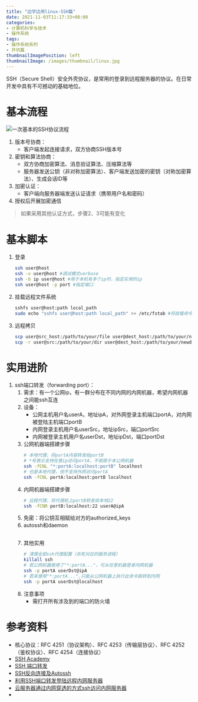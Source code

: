 ```yaml
---
title: "边学边用linux-SSH篇"
date: 2021-11-03T11:17:33+08:00
categories:
- 计算机科学与技术
- 操作系统
tags:
- 操作系统系列
- 开坑篇
thumbnailImagePosition: left
thumbnailImage: /images/thumbnail/linux.jpg
---
```

SSH（Secure Shell）安全外壳协议，是常用的登录到远程服务器的协议。在日常开发中具有不可撼动的基础地位。
<!--more-->
# 基本流程
![一次基本的SSH协议流程](/images/Linux/SSH_simplified_protocol_diagram-2.webp)
1. 版本号协商：
    - 客户端发起连接请求，双方协商SSH版本号
2. 密钥和算法协商：
    - 双方协商加密算法、消息验证算法、压缩算法等
    - 服务器发送公钥（非对称加密算法）、客户端发送加密的密钥（对称加密算法）、生成会话ID等
3. 加密认证：
    - 客户端向服务器端发送认证请求（携带用户名和密码）
4. 授权后开展加密通信
> 如果采用其他认证方式，步骤2、3可能有变化
# 基本脚本
1. 登录
    ```sh
    ssh user@host
    ssh -v user@host #调试模式verbose
    ssh -b ip user@host #用于本机有多个ip时，指定实用的ip
    ssh user@host -p port #指定端口
    ```
2. 挂载远程文件系统
    ```sh
    sshfs user@host:path local_path
    sudo echo "sshfs user@host:path local_path" >> /etc/fstab #将挂载命令添加到开机挂载流程中
    ```
3. 远程拷贝
    ```sh
    scp user@src_host:/path/to/your/file user@dest_host:/path/to/your/newfile
    scp -r user@src:/path/to/your/dir user@dest_host:/path/to/your/newdir #目录整体拷贝
    ```
# 实用进阶
1. ssh端口转发（forwarding port）：
    1. 需求：有一个公网ip，有一群分布在不同内网的内网机器，希望内网机器之间能ssh互连
    2. 设备：
        - 公网主机用户名userA，地址ipA，对外网登录主机端口portA，对内网被登陆主机端口portB
        - 内网登录主机用户名userSrc，地址ipSrc，端口portSrc
        - 内网被登录主机用户名userDst，地址ipDst，端口portDst
    3. 公网机器端搭建步骤
        ```sh
        # 本地代理，将portA内容转发给portB
        # *号表示支持任意ip访问portA，不局限于本公网机器
        ssh -fCNL "*:portA:localhost:portB" localhost 
        # 也是本地代理，但不支持外网访问portA
        ssh -fCNL portA:localhost:portB localhost 
        ```
    4. 内网机器端搭建步骤
        ```sh
        # 远程代理，将代理机上portB转发给本地22
        ssh -fCNR portB:localhost:22 userA@ipA
        ```
    5. 免密：将公钥互相赋给对方的authorized_keys
    6. autossh和daemon
        ```sh
        ```
    7. 其他实用
        ```sh
        # 清理全部ssh代理配置（杀死对应的服务进程）
        killall ssh
        # 若公网机器使用了"*:portA..."，可从任意机器登录内网机器
        ssh -p portA userDst@ipA
        # 若未使用"*:portA...",只能从公网机器上执行此命令跳转到内网
        ssh -p portA userDst@localhost
        ```
    8. 注意事项
        - 需打开所有涉及到的端口的防火墙
# 参考资料
- 核心协议：RFC 4251（协议架构）、RFC 4253（传输层协议）、RFC 4252（鉴权协议）、RFC 4254（连接协议）
- [SSH Academy](https://www.ssh.com/academy/ssh/protocol) 
- [SSH 端口转发](https://wangdoc.com/ssh/port-forwarding.html)
- [SSH反向连接及Autossh](https://www.cnblogs.com/eshizhan/archive/2012/07/16/2592902.html)
- [利用SSH端口转发登陆远程内网服务器](https://blog.csdn.net/u010412858/article/details/81270078)
- [云服务器通过内网穿透的方式ssh访问内网服务器](https://www.cnblogs.com/schips/p/using_pubilc_server_config_ssh_for_nat_in_ubuntu.html)
- 